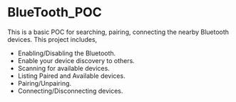 # BlueTooth_POC

This is a basic POC for searching, pairing, connecting the nearby Bluetooth devices. This project includes,

- Enabling/Disabling the Bluetooth.
- Enable your device discovery to others.
- Scanning for available devices.
- Listing Paired and Available devices.
- Pairing/Unpairing.
- Connecting/Disconnecting devices.

